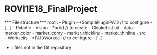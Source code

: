 # ROVI1E18_FinalProject

*** File structure ***
root : 
	- Plugin
		- *SamplePluginPA10 // to configure
			- [...]
	- Robotic
	- Vision
		- *build // to create
		- CMakeList.txt
		- data
			- marker_color
			- marker_corny
			- marker_thickline
			- marker_thinline
		- src		
	- Workcells
		- *PA10Workcell // to configure
			- [...]

* : files not in the Git repository


